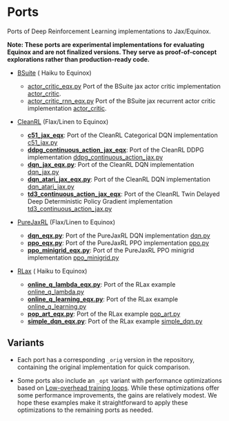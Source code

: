 
# Ports

Ports of Deep Reinforcement Learning implementations to Jax/Equinox.

**Note: These ports are experimental implementations for evaluating Equinox and are not finalized versions. They serve as proof-of-concept explorations rather than production-ready code.**

* [BSuite](https://github.com/google-deepmind/bsuite) ( Haiku to Equinox)
  * [actor_critic_eqx.py](./ports/bsuite/actor_critic_eqx.py) Port of the BSuite jax actor critic implementation [actor_critic](https://github.com/google-deepmind/bsuite/tree/main/bsuite/baselines/jax/actor_critic).
  * [actor_critic_rnn_eqx.py](./ports/bsuite/actor_critic_rnn_eqx.py) Port of the BSuite jax recurrent actor critic implementation [actor_critic](https://github.com/google-deepmind/bsuite/tree/main/bsuite/baselines/jax/actor_critic_rnn).
  
* [CleanRL](https://github.com/vwxyzjn/cleanrl) (Flax/Linen to Equinox)
  * [**c51_jax_eqx**](./ports/cleanrl/c51_jax_eqx): Port of the CleanRL Categorical DQN implementation [c51_jax.py](https://github.com/vwxyzjn/cleanrl/blob/master/cleanrl/c51_jax.py)
  * [**ddpg_continuous_action_jax_eqx**](./ports/cleanrl/ddpg_continuous_action_jax_eqx.py): Port of the CleanRL DDPG implementation [ddpg_continuous_action_jax.py](https://github.com/vwxyzjn/cleanrl/blob/master/cleanrl/ddpg_continuous_action_jax.py)
  * [**dqn_jax_eqx.py**](./ports/cleanrl/dqn_jax_eqx.py): Port of the CleanRL DQN implementation [dqn_jax.py](https://github.com/vwxyzjn/cleanrl/blob/master/cleanrl/dqn_jax.py)
  * [**dqn_atari_jax_eqx.py**](./ports/cleanrl/dqn_atari_jax_eqx.py): Port of the CleanRL DQN implementation [dqn_atari_jax.py](https://github.com/vwxyzjn/cleanrl/blob/master/cleanrl/dqn_atari_jax.py)
  * [**td3_continuous_action_jax_eqx**](./ports/cleanrl/td3_continuous_action_jax_eqx.py): Port of the CleanRL Twin Delayed Deep Deterministic Policy Gradient implementation [td3_continuous_action_jax.py](https://github.com/vwxyzjn/cleanrl/blob/master/cleanrl/td3_continuous_action_jax.py)
  
* [PureJaxRL](https://github.com/luchris429/purejaxrl) (Flax/Linen to Equinox)
  * [**dqn_eqx.py**](./ports/purejaxrl/dqn_eqx.py): Port of the PureJaxRL DQN implementation [dqn.py](https://github.com/luchris429/purejaxrl/blob/main/purejaxrl/dqn.py)
  * [**ppo_eqx.py**](./ports/purejaxrl/ppo_eqx.py): Port of the PureJaxRL PPO implementation [ppo.py](https://github.com/luchris429/purejaxrl/blob/main/purejaxrl/ppo.py)
  * [**ppo_minigrid_eqx.py**](./ports/purejaxrl/ppo_minigrid_eqx.py): Port of the PureJaxRL PPO minigrid implementation  [ppo_minigrid.py](https://github.com/luchris429/purejaxrl/blob/main/purejaxrl/ppo_minigrid.py)

* [RLax](https://github.com/google-deepmind/rlax) ( Haiku to Equinox)
  * [**online_q_lambda_eqx.py**](./ports/rlax/online_q_lambda_eqx.py): Port of the RLax example [online_q_lambda.py](https://github.com/google-deepmind/rlax/blob/master/examples/online_q_lambda.py)
  * [**online_q_learning_eqx.py**](./ports/rlax/online_q_learning_eqx.py): Port of the RLax example [online_q_learning.py](https://github.com/google-deepmind/rlax/blob/master/examples/online_q_learning.py)
  * [**pop_art_eqx.py**](./ports/rlax/pop_art_eqx.py): Port of the RLax example [pop_art.py](https://github.com/google-deepmind/rlax/blob/master/examples/pop_art.py)
  * [**simple_dqn_eqx.py**](./ports/rlax/simple_dqn_eqx.py): Port of the RLax example [simple_dqn.py](https://github.com/google-deepmind/rlax/blob/master/examples/simple_dqn.py)

## Variants

* Each port has a corresponding `_orig` version in the repository, containing the original implementation for quick comparison.

* Some ports also include an `_opt` variant with performance optimizations based on [Low-overhead training loops](https://docs.kidger.site/equinox/tricks/#low-overhead-training-loops). While these optimizations offer some performance improvements, the gains are relatively modest. We hope these examples make it straightforward to apply these optimizations to the remaining ports as needed.
